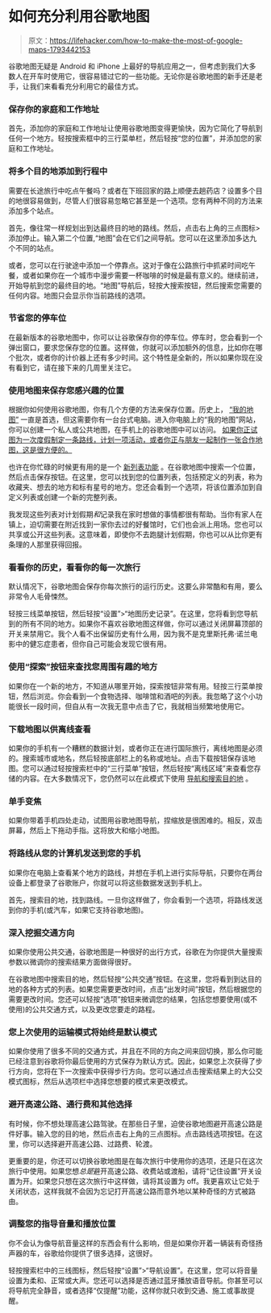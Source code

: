 # 如何充分利用谷歌地图

> 原文：<https://lifehacker.com/how-to-make-the-most-of-google-maps-1793442153>

谷歌地图无疑是 Android 和 iPhone 上最好的导航应用之一，但考虑到我们大多数人在开车时使用它，很容易错过它的一些功能。无论你是谷歌地图的新手还是老手，让我们来看看充分利用它的最佳方式。



### 保存你的家庭和工作地址

首先，添加你的家庭和工作地址让使用谷歌地图变得更愉快，因为它简化了导航到任何一个地方。轻按搜索框中的三行菜单栏，然后轻按“您的位置”，并添加您的家庭和工作地址。

### 将多个目的地添加到行程中

需要在长途旅行中吃点午餐吗？或者在下班回家的路上顺便去趟药店？设置多个目的地很容易做到，尽管人们很容易忽略它甚至是一个选项。您有两种不同的方法来添加多个站点。

首先，像往常一样规划出到达最终目的地的路线。然后，点击右上角的三点图标>添加停止。输入第二个位置,“地图”会在它们之间导航。您可以在这里添加多达九个不同的站点。

或者，您可以在行驶途中添加一个停靠点。这对于像在公路旅行中抓紧时间吃午餐，或者如果你在一个城市中漫步需要一杯咖啡的时候是最有意义的。继续前进，开始导航到您的最终目的地。“地图”导航后，轻按大搜索按钮，然后搜索您需要的任何内容。地图只会显示你当前路线的选项。

### **节省您的停车位**

在最新版本的谷歌地图中，你可以让谷歌保存你的停车位。停车时，您会看到一个弹出窗口，要求您保存您的位置。这样做，你就可以添加额外的信息，比如你在哪个批次，或者你的计价器上还有多少时间。这个特性是全新的，所以如果你现在没有看到它，请在接下来的几周里关注它。

### 使用地图来保存您感兴趣的位置

根据你如何使用谷歌地图，你有几个方便的方法来保存位置。历史上， [“我的地图”](https://www.google.com/maps/d/u/0/) 一直是首选，但这需要你有一台台式电脑。进入你电脑上的“我的地图”网站，你可以创建一个私人或公共地图，在手机上的谷歌地图中可以访问。 [如果你正试图为一次度假制定一条路线，计划一项活动，或者你正与朋友一起制作一张合作地图，这是很方便的。](https://lifehacker.com/the-best-ways-to-use-googles-new-ish-my-maps-tool-1635833998) 



也许在你忙碌的时候更有用的是一个 [新列表功能](https://lifehacker.com/google-maps-now-lets-you-organize-your-favorite-places-1792293019) 。在谷歌地图中搜索一个位置，然后点击保存按钮。在这里，您可以找到您的位置列表，包括预定义的列表，称为收藏夹、想去的地方和标有星号的地方。您还会看到一个选项，将该位置添加到自定义列表或创建一个新的完整列表。

我发现这些列表对计划假期*和*记录我在家时想做的事情都很有帮助。当你有家人在镇上，迫切需要在附近找到一家你去过的好餐馆时，它们也会派上用场。您也可以共享或公开这些列表。这意味着，即使你不去跑腿计划假期，你也可以从比你更有条理的人那里获得回报。

### 看看你的历史，看看你的每一次旅行

默认情况下，谷歌地图会保存你每次旅行的运行历史。这要么非常酷和有用，要么非常令人毛骨悚然。

轻按三线菜单按钮，然后轻按“设置”>“地图历史记录”。在这里，您将看到您导航到的所有不同的地方。如果你不喜欢谷歌地图这样做，你可以通过关闭屏幕顶部的开关来禁用它。我个人看不出保留历史有什么用，因为我不是克里斯托弗·诺兰电影中的健忘症患者，但你自己可能会发现它很有用。

### 使用“探索”按钮来查找您周围有趣的地方

如果你在一个新的地方，不知道从哪里开始，探索按钮非常有用。轻按三行菜单按钮，然后浏览。你会看到一个食物选择、咖啡馆和酒吧的列表。我忽略了这个小功能很长一段时间，但自从有一次我无意中点击了它，我就相当频繁地使用它。

### 下载地图以供离线查看

如果你的手机有一个糟糕的数据计划，或者你正在进行国际旅行，离线地图是必须的。搜索城市或地名，然后轻按底部栏上的名称或地址。点击下载按钮保存该地图。您可以通过轻按搜索栏中的“三行菜单”按钮，然后轻按“离线区域”来查看您存储的内容。在大多数情况下，您仍然可以在此模式下使用 [导航和搜索目的地](https://lifehacker.com/google-maps-offline-mode-gets-navigation-destination-s-1741684919) 。

### 单手变焦

如果你带着手机四处走动，试图用谷歌地图导航，捏缩放是很困难的。相反，双击屏幕，然后上下拖动手指。这将放大和缩小地图。

### 将路线从您的计算机发送到您的手机

如果你在电脑上查看某个地方的路线，并想在手机上进行实际导航，只要你在两台设备上都登录了谷歌账户，你就可以将这些数据发送到手机上。

首先，搜索目的地，找到路线。一旦你这样做了，你会看到一个选项，将路线发送到你的手机(或汽车，如果它支持谷歌地图)。

### 深入挖掘交通方向

如果你使用公共交通，谷歌地图是一种很好的出行方式，谷歌在为你提供大量搜索参数以微调你的搜索结果方面做得很好。

在谷歌地图中搜索目的地，然后轻按“公共交通”按钮。在这里，您将看到到达目的地的各种方式的列表。如果您需要更改时间，点击“出发时间”按钮，然后根据您的需要更改时间。您还可以轻按“选项”按钮来微调您的结果，包括您想要使用(或不使用)的公共交通方式，以及更改您要走的路程。

### 您上次使用的运输模式将始终是默认模式

如果你使用了很多不同的交通方式，并且在不同的方向之间来回切换，那么你可能已经注意到谷歌将你最后使用的方式保存为默认方式。因此，如果您上次获得了步行方向，您将在下一次搜索中获得步行方向。您可以通过点击搜索结果上的大公交模式图标，然后从选项栏中选择您想要的模式来更改模式。

### 避开高速公路、通行费和其他选择

有时候，你不想处理高速公路驾驶。在那些日子里，迫使谷歌地图避开高速公路是件好事。输入您的目的地，然后点击右上角的三点图标。点击路线选项按钮。在这里，你可以选择避开高速公路、过路费、轮渡。

更重要的是，你还可以切换谷歌地图是在每次旅行中使用你的选项，还是只在这次旅行中使用。如果您想*总是*避开高速公路、收费站或渡船，请将“记住设置”开关设置为开。如果您只想在这次旅行中这样做，请将其设置为 off。我更喜欢让它处于关闭状态，这样我就不会因为忘记打开高速公路而意外地以某种奇怪的方式被路由。

### 调整您的指导音量和播放位置

你不会认为像导航音量这样的东西会有什么影响，但是如果你开着一辆装有奇怪扬声器的车，谷歌给你提供了很多选择，这很好。

轻按搜索栏中的三线图标，然后轻按“设置”>“导航设置”。在这里，您可以将音量设置为柔和、正常或大声。您还可以选择是否通过蓝牙播放语音导航。你甚至可以将导航完全静音，或者选择“仅提醒”功能，这样你就只收到交通、施工或事故提醒。